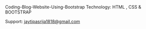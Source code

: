 Coding-Blog-Website-Using-Bootstrap
Technology: HTML , CSS & BOOTSTRAP

Support:
jaytipasrija1818@gmail.com
